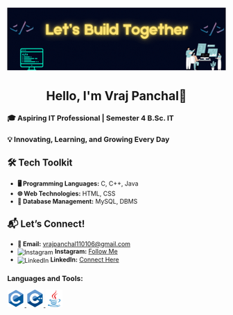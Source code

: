 <p align="center">
  <img src="https://github.com/yashpandav/yashpandav/blob/main/background.gif" alt="VRAJ PANCHAL" />
</p>

<h1 align="center">Hello, I'm Vraj Panchal👋</h1>

<h3>🎓 Aspiring IT Professional | Semester 4 B.Sc. IT</h3>
<h3>💡 Innovating, Learning, and Growing Every Day</h3>

<section class="section">
  <h2>🛠️ Tech Toolkit</h2>
  <ul>
    <li><strong>🖥️ Programming Languages:</strong> C, C++, Java</li>
    <li><strong>🌐 Web Technologies:</strong> HTML, CSS</li>
    <li><strong>📂 Database Management:</strong> MySQL, DBMS</li>
  </ul>
</section>

<section class="section">
  <h2>📬 Let’s Connect!</h2>
  <ul>
    <li><strong>📧 Email:</strong> <a href="mailto:vrajpanchal110106@gmail.com">vrajpanchal110106@gmail.com</a></li>
    <li>
      <img align="center" src="https://raw.githubusercontent.com/rahuldkjain/github-profile-readme-generator/master/src/images/icons/Social/instagram.svg" alt="Instagram" height="20" width="20">
      <strong>Instagram:</strong> <a href="https://www.instagram.com/vraj..panchal/">Follow Me</a>
    </li>
    <li>
      <img align="center" src="https://raw.githubusercontent.com/rahuldkjain/github-profile-readme-generator/master/src/images/icons/Social/linked-in-alt.svg" alt="LinkedIn" height="20" width="20">
      <strong>LinkedIn:</strong> <a href="https://www.linkedin.com/in/vrajpanchal/">Connect Here</a>
    </li>
  </ul>
</section>


<h3 align="left">Languages and Tools:</h3>
<p align="left"> <a href="https://www.cprogramming.com/" target="_blank" rel="noreferrer"> <img src="https://raw.githubusercontent.com/devicons/devicon/master/icons/c/c-original.svg" alt="c" width="40" height="40"/> </a> <a href="https://www.w3schools.com/cpp/" target="_blank" rel="noreferrer"> <img src="https://raw.githubusercontent.com/devicons/devicon/master/icons/cplusplus/cplusplus-original.svg" alt="cplusplus" width="40" height="40"/> </a> <a href="https://www.java.com" target="_blank" rel="noreferrer"> <img src="https://raw.githubusercontent.com/devicons/devicon/master/icons/java/java-original.svg" alt="java" width="40" height="40"/> </a> </p>
